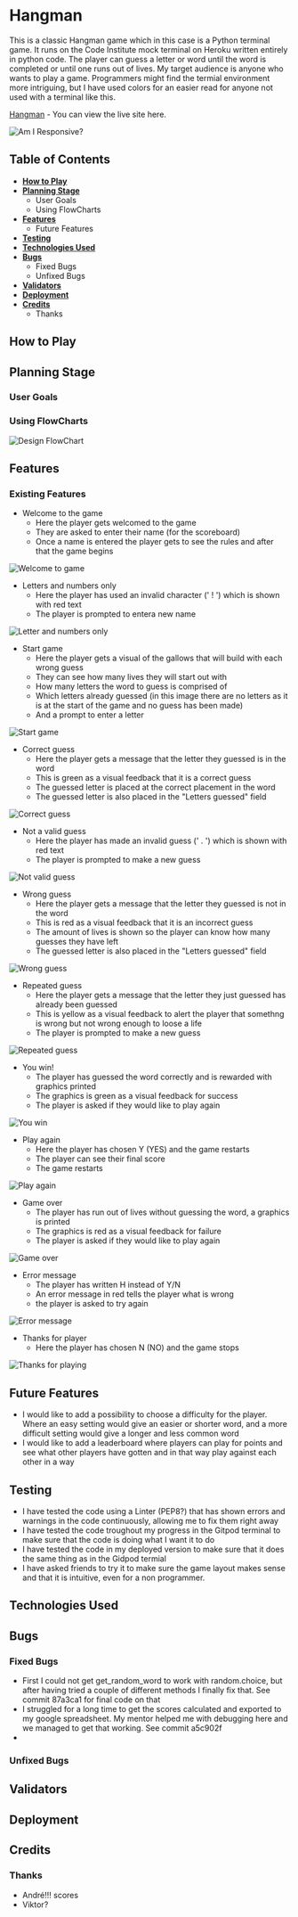 # **Hangman**
This is a classic Hangman game which in this case is a Python terminal game. It runs on the Code Institute mock terminal on Heroku written entirely in python code.
The player can guess a letter or word until the word is completed or until one runs out of lives.
My target audience is anyone who wants to play a game. Programmers might find the termial environment more intriguing, but I have used colors for an easier read for anyone not used with a terminal like this. 

[Hangman](https://pp3-hangman1.herokuapp.com/) - You can view the live site here. 

![Am I Responsive?](https://github.com/Krnsand/pp3-hangman/blob/main/assets/images/am_i_responsive.png) 

## **Table of Contents**
 * [**How to Play**](#how-to-play)
 * [**Planning Stage**](#planning-stage)
   * User Goals
   * Using FlowCharts
 * [**Features**](#features)
   * Future Features
 * [**Testing**](#testing)
 * [**Technologies Used**](#technologies-used)
 * [**Bugs**](#bugs)
   * Fixed Bugs
   * Unfixed Bugs
 * [**Validators**](#validators)
 * [**Deployment**](#deployment)
 * [**Credits**](#credits)
   * Thanks

 ## **How to Play**

 ## **Planning Stage**

 ### **User Goals**

 ### **Using FlowCharts**
 ![Design FlowChart](https://github.com/Krnsand/pp3-hangman/blob/main/assets/images/flowchart.png)

 ## **Features**

 ### **Existing Features**
 * Welcome to the game
    * Here the player gets welcomed to the game
    * They are asked to enter their name (for the scoreboard)
    * Once a name is entered the player gets to see the rules and after that the game begins

![Welcome to game](https://github.com/Krnsand/pp3-hangman/blob/main/assets/images/welcome_user.png)

* Letters and numbers only
    * Here the player has used an invalid character (' ! ') which is shown with red text
    * The player is prompted to entera new name

![Letter and numbers only](https://github.com/Krnsand/pp3-hangman/blob/main/assets/images/lets_and_numbs.png)

 * Start game
    * Here the player gets a visual of the gallows that will build with each wrong guess
    * They can see how many lives they will start out with
    * How many letters the word to guess is comprised of
    * Which letters already guessed (in this image there are no letters as it is at the start of the game and no guess has been made)
    * And a prompt to enter a letter

![Start game](https://github.com/Krnsand/pp3-hangman/blob/main/assets/images/start_game.png)

 * Correct guess
    * Here the player gets a message that the letter they guessed is in the word
    * This is green as a visual feedback that it is a correct guess
    * The guessed letter is placed at the correct placement in the word
    * The guessed letter is also placed in the "Letters guessed" field

![Correct guess](https://github.com/Krnsand/pp3-hangman/blob/main/assets/images/correct_guess.png)

 * Not a valid guess
    * Here the player has made an invalid guess (' . ') which is shown with red text
    * The player is prompted to make a new guess

![Not valid guess](https://github.com/Krnsand/pp3-hangman/blob/main/assets/images/not_valid.png)

* Wrong guess
    * Here the player gets a message that the letter they guessed is not in the word
    * This is red as a visual feedback that it is an incorrect guess
    * The amount of lives is shown so the player can know how many guesses they have left
    * The guessed letter is also placed in the "Letters guessed" field

![Wrong guess](https://github.com/Krnsand/pp3-hangman/blob/main/assets/images/wrong_guess.png)

* Repeated guess
    * Here the player gets a message that the letter they just guessed has already been guessed
    * This is yellow as a visual feedback to alert the player that somethng is wrong but not wrong enough to loose a life
    * The player is prompted to make a new guess

![Repeated guess](https://github.com/Krnsand/pp3-hangman/blob/main/assets/images/repeated_guess.png)

* You win!
    * The player has guessed the word correctly and is rewarded with graphics printed
    * The graphics is green as a visual feedback for success
    * The player is asked if they would like to play again

![You win](https://github.com/Krnsand/pp3-hangman/blob/main/assets/images/you_win.png)

* Play again
    * Here the player has chosen Y (YES) and the game restarts
    * The player can see their final score
    * The game restarts 

![Play again](https://github.com/Krnsand/pp3-hangman/blob/main/assets/images/play_again.png)

* Game over
    * The player has run out of lives without guessing the word, a graphics is printed
    * The graphics is red as a visual feedback for failure
    * The player is asked if they would like to play again

![Game over](https://github.com/Krnsand/pp3-hangman/blob/main/assets/images/game_over.png)

* Error message
    * The player has written H instead of Y/N
    * An error message in red tells the player what is wrong
    * the player is asked to try again

![Error message](https://github.com/Krnsand/pp3-hangman/blob/main/assets/images/y_or_n.png)

* Thanks for player
    * Here the player has chosen N (NO) and the game stops

![Thanks for playing](https://github.com/Krnsand/pp3-hangman/blob/main/assets/images/thanks_for_playing.png)

 ## **Future Features**
  * I would like to add a possibility to choose a difficulty for the player. Where an easy setting would give an easier or shorter word, and a more difficult setting would give a longer and less common word
  * I would like to add a leaderboard where players can play for points and see what other players have gotten and in that way play against each other in a way   

 ## **Testing**
  * I have tested the code using a Linter (PEP8?) that has shown errors and warnings in the code continuously, allowing me to fix them right away
  * I have tested the code troughout my progress in the Gitpod terminal to make sure that the code is doing what I want it to do
  * I have tested the code in my deployed version to make sure that it does the same thing as in the Gidpod termial
  * I have asked friends to try it to make sure the game layout makes sense and that it is intuitive, even for a non programmer. 

 ## **Technologies Used**

 ## **Bugs**

 ### **Fixed Bugs**
  * First I could not get get_random_word to work with random.choice, but after having tried a couple of different methods I finally fix that. See commit 87a3ca1 for final code on that
  * I struggled for a long time to get the scores calculated and exported to my google spreadsheet. My mentor helped me with debugging here and we managed to get that working. See commit a5c902f
  *    

 ### **Unfixed Bugs**

 ## **Validators**

 ## **Deployment**

 ## **Credits**

 ### **Thanks**
  * André!!! scores 
  * Viktor?

  